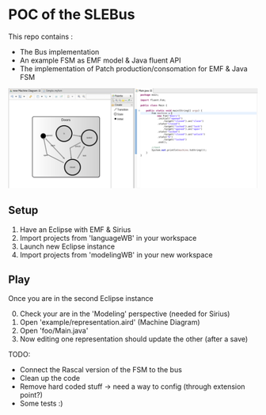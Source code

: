 POC of the SLEBus
=================

This repo contains :
 - The Bus implementation
 - An example FSM as EMF model & Java fluent API
 - The implementation of Patch production/consomation for EMF & Java FSM 

![Screenshot](Screenshot.png)

Setup
-----
 1. Have an Eclipse with EMF & Sirius
 2. Import projects from 'languageWB' in your workspace
 3. Launch new Eclipse instance
 4. Import projects from 'modelingWB' in your new workspace

Play
----
Once you are in the second Eclipse instance

 0. Check your are in the 'Modeling' perspective (needed for Sirius)
 1. Open 'example/representation.aird' (Machine Diagram)
 2. Open 'foo/Main.java'
 3. Now editing one representation should update the other (after a save)


TODO:
 - Connect the Rascal version of the FSM to the bus
 - Clean up the code
 - Remove hard coded stuff -> need a way to config (through extension point?)
 - Some tests :)
